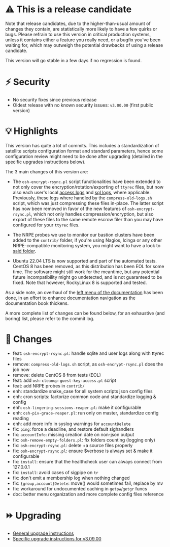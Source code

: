 # :warning: This is a release candidate

Note that release candidates, due to the higher-than-usual amount of changes they contain, are statistically more likely to have a few quirks or bugs. Please refrain to use this version in critical production systems, unless it contains either a feature you really need, or a bugfix you've been waiting for, which may outweigh the potential drawbacks of using a release candidate.

This version will go stable in a few days if no regression is found.

# :zap: Security

- No security fixes since previous release
- Oldest release with no known security issues: `v3.00.00` (first public version)

# :bulb: Highlights

This version has quite a lot of commits. This includes a standardization of satellite scripts configuration format and standard parameters, hence some configuration review might need to be done after upgrading (detailed in the specific upgrades instructions below).

The 3 main changes of this version are:

- The ``osh-encrypt-rsync.pl`` script functionalities have been extended to not only cover the encryption/rotation/exporting of ``ttyrec`` files, but now also each user's local [access logs](https://ovh.github.io/the-bastion/administration/configuration/bastion_conf.html#enableaccountaccesslog) and [sql logs](https://ovh.github.io/the-bastion/administration/configuration/bastion_conf.html#enableaccountsqllog), where applicable. Previously, these logs where handled by the ``compress-old-logs.sh`` script, which was just compressing these files in-place. The latter script has now been removed in favor of the new features of ``osh-encrypt-rsync.pl``, which not only handles compression/encryption, but also export of these files to the same remote escrow filer than you may have configured for your ``ttyrec`` files.

- The NRPE probes we use to monitor our bastion clusters have been added to the ``contrib/`` folder, if you're using Nagios, Icinga or any other NRPE-compatible monitoring system, you might want to have a look to [said folder](contrib/nrpe).

- Ubuntu 22.04 LTS is now supported and part of the automated tests. CentOS 8 has been removed, as this distribution has been EOL for some time. The software might still work for the meantime, but any potential future incompatibility might go undetected, and is not guaranteed to be fixed. Note that however, RockyLinux 8 is supported and tested.

As a side note, an overhaul of the [left menu of the documentation](https://ovh.github.io/the-bastion) has been done, in an effort to enhance documentation navigation as the documentation book thickens.

A more complete list of changes can be found below, for an exhaustive (and boring) list, please refer to the commit log.

# :pushpin: Changes

- feat: ``osh-encrypt-rsync.pl``: handle sqlite and user logs along with ttyrec files
- remove: ``compress-old-logs.sh`` script, as ``osh-encrypt-rsync.pl`` does the job now
- remove: delete CentOS 8 from tests (EOL)
- feat: add ``osh-cleanup-guest-key-access.pl`` script
- feat: add NRPE probes in ``contrib/``
- enh: standardize snake_case for all system scripts json config files
- enh: cron scripts: factorize common code and standardize logging & config
- enh: ``osh-lingering-sessions-reaper.pl``: make it configurable
- enh: ``osh-piv-grace-reaper.pl``: run only on master, standardize config reading
- enh: add more info in syslog warnings for ``accountDelete``
- fix: ``ping``: force a deadline, and restore default sighandlers
- fix: ``accountInfo``: missing creation date on non-json output
- fix: ``osh-remove-empty-folders.pl``: fix folders counting (logging only)
- fix: ``osh-encrypt-rsync.pl``: delete +a source files properly
- fix: ``osh-encrypt-rsync.pl``: ensure $verbose is always set & make it configurable
- fix: ``install``: ensure that the healthcheck user can always connect from 127.0.0.1
- fix: ``install``: avoid cases of sigpipe on `tr`
- fix: don't emit a membership log when nothing changed
- fix: ``{group,account}Delete``: move() would sometimes fail, replace by mv
- fix: workaround for undocumented caching in ``getpw``/``getgr`` funcs
- doc: better menu organization and more complete config files reference

# :fast_forward: Upgrading

- [General upgrade instructions](https://ovh.github.io/the-bastion/installation/upgrading.html)
- [Specific upgrade instructions for v3.09.00](https://ovh.github.io/the-bastion/installation/upgrading.html#v3-09-00-2022-07-xx)
